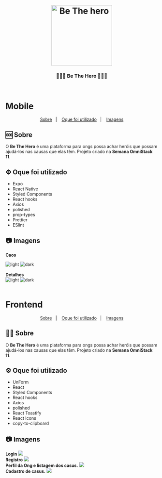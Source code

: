 
<h1 align="center">
    <img alt="Be The hero" src="frontend/src/assets/logo.svg" width="200px" />
</h1>

<h3 align="center">
  💜🦸‍♀️ Be The Hero 🦹‍♂️🆘
</h3>
<br />


<h1> Mobile </h1>

<p align="center">
  <a href="#rocket-sobre-o-desafio">Sobre</a>&nbsp;&nbsp;&nbsp;|&nbsp;&nbsp;&nbsp;
  <a href='#gear-oque-foi-utilizado'>Oque foi utilizado</a>&nbsp;&nbsp;&nbsp;|&nbsp;&nbsp;&nbsp;
  <a href="#camera-imagens">Imagens</a>
</p>

## 🆘 Sobre

O <strong>Be The Hero</strong> é uma plataforma para ongs possa achar heróis que possam ajudá-los nas causas que elas têm.
Projeto criado na <strong>Semana OmniStack 11</strong>.



## ⚙️ Oque foi utilizado
<ul>
  <li>Expo</li>
  <li>React Native</li>
  <li>Styled Components</li>
  <li>React hooks</li>
  <li>Axios</li>
  <li>polished</li>
  <li>prop-types</li>
  <li>Prettier</li>
  <li>ESlint</li>
</ul>

## 📷 Imagens

<strong>Caos</strong>
<div>
  <img src='mobile/img/incidents_light.png' alt="light">
  <img src='mobile/img/incidents.png' alt="dark">
</div>
<br />
<strong>Detalhes</strong>
<div>
  <img src='mobile/img/details_light.png' alt="light">
  <img src='mobile/img/details.png' alt="dark">
</div>
<br />

<h1> Frontend </h1>

<p align="center">
  <a href="#rocket-sobre-o-desafio">Sobre</a>&nbsp;&nbsp;&nbsp;|&nbsp;&nbsp;&nbsp;
  <a href='#gear-oque-foi-utilizado'>Oque foi utilizado</a>&nbsp;&nbsp;&nbsp;|&nbsp;&nbsp;&nbsp;
  <a href="#camera-imagens">Imagens</a>
</p>

## 🦸‍♀️ Sobre

O <strong>Be The Hero</strong> é uma plataforma para ongs possa achar heróis que possam ajudá-los nas causas que elas têm.
Projeto criado na <strong>Semana OmniStack 11</strong>.



## ⚙️ Oque foi utilizado
<ul>
  <li>UnForm</li>
  <li>React</li>
  <li>Styled Components</li>
  <li>React hooks</li>
  <li>Axios</li>
  <li>polished</li>
  <li>React Toastify</li>
  <li>React Icons</li>
  <li>copy-to-clipboard</li>
</ul>

## 📷 Imagens

<strong>Login</strong>
<img src='frontend/img/login.png'>
<br />
<strong>Registro</strong>
<img src='frontend/img/register.png'>
<br />
<strong>Perfil da Ong e listagem dos casus.</strong>
<img src='frontend/img/profile.png'>
<br />
<strong>Cadastro de casus.</strong>
<img src='frontend/img/incidents.png'>
